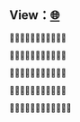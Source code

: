 **View**：[:globe_with_meridians:](http://heliqin.github.com)
------------

:palm_tree::rose::palm_tree::palm_tree::palm_tree::palm_tree::palm_tree::rose::rose::rose::rose:


:palm_tree::rose::palm_tree::palm_tree::palm_tree::palm_tree::palm_tree::rose::palm_tree::palm_tree::rose:


:palm_tree::rose::palm_tree::palm_tree::palm_tree::palm_tree::palm_tree::rose::palm_tree::palm_tree::rose:


:palm_tree::rose::palm_tree::palm_tree::palm_tree::palm_tree::palm_tree::rose::palm_tree::palm_tree::rose:


:palm_tree::rose::rose::rose::rose::palm_tree::palm_tree::rose::rose::rose::rose::rose:





